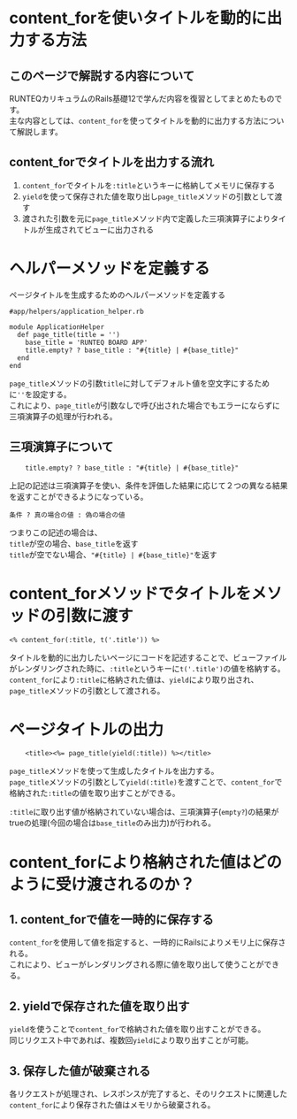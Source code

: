 # content_forを使いタイトルを動的に出力する方法
## このページで解説する内容について
RUNTEQカリキュラムのRails基礎12で学んだ内容を復習としてまとめたものです。  
主な内容としては、`content_for`を使ってタイトルを動的に出力する方法について解説します。

## content_forでタイトルを出力する流れ
1. `content_for`でタイトルを`:title`というキーに格納してメモリに保存する
2. `yield`を使って保存された値を取り出し`page_title`メソッドの引数として渡す
3. 渡された引数を元に`page_title`メソッド内で定義した三項演算子によりタイトルが生成されてビューに出力される

# ヘルパーメソッドを定義する
ページタイトルを生成するためのヘルパーメソッドを定義する
```
#app/helpers/application_helper.rb

module ApplicationHelper
  def page_title(title = '')
    base_title = 'RUNTEQ BOARD APP'
    title.empty? ? base_title : "#{title} | #{base_title}"
  end
end
```
`page_title`メソッドの引数`title`に対してデフォルト値を空文字にするために`''`を設定する。  
これにより、`page_title`が引数なしで呼び出された場合でもエラーにならずに三項演算子の処理が行われる。

## 三項演算子について
```
    title.empty? ? base_title : "#{title} | #{base_title}"
```
上記の記述は三項演算子を使い、条件を評価した結果に応じて２つの異なる結果を返すことができるようになっている。  
```
条件 ? 真の場合の値 : 偽の場合の値
```
つまりこの記述の場合は、  
`title`が空の場合、`base_title`を返す  
`title`が空でない場合、`"#{title} | #{base_title}"`を返す

# content_forメソッドでタイトルをメソッドの引数に渡す
```
<% content_for(:title, t('.title')) %>
```
タイトルを動的に出力したいページにコードを記述することで、ビューファイルがレンダリングされた時に、`:title`というキーに`t('.title')`の値を格納する。  
`content_for`により`:title`に格納された値は、`yield`により取り出され、`page_title`メソッドの引数として渡される。

# ページタイトルの出力
```
    <title><%= page_title(yield(:title)) %></title>
```
`page_title`メソッドを使って生成したタイトルを出力する。  
`page_title`メソッドの引数として`yield(:title)`を渡すことで、`content_for`で格納された`:title`の値を取り出すことができる。

`:title`に取り出す値が格納されていない場合は、三項演算子(`empty?`)の結果がtrueの処理(今回の場合は`base_title`のみ出力)が行われる。

# content_forにより格納された値はどのように受け渡されるのか？
## 1. content_forで値を一時的に保存する
`content_for`を使用して値を指定すると、一時的にRailsによりメモリ上に保存される。  
これにより、ビューがレンダリングされる際に値を取り出して使うことができる。

## 2. yieldで保存された値を取り出す
`yield`を使うことで`content_for`で格納された値を取り出すことができる。  
同じリクエスト中であれば、複数回`yield`により取り出すことが可能。

## 3. 保存した値が破棄される
各リクエストが処理され、レスポンスが完了すると、そのリクエストに関連した`content_for`により保存された値はメモリから破棄される。  
